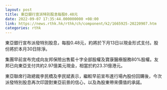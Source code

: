 ```yaml
---
layout: post
title: 東亞銀行宣派特別股息每股0.48元
date: 2022-09-07 17:35:44.000000000 +08:00
link: https://news.rthk.hk/rthk/ch/component/k2/1665925-20220907.htm
categories: rthk
---
```


東亞銀行宣布派發特別股息，每股0.48元，約將於下月13日以現金形式支付。股份將於本月30日除淨。

集團早前宣布完成向友邦保險出售藍十字全部股權及寶康醫療服務80%股權。友邦已向東亞支付共約2.97億美元現金，相當於約23.31億港元。

東亞聯席行政總裁李民橋及李民斌表示，繼較早前宣布進行場內股份回購後，今次派發特別股息再次印證對東亞前景的信心，以及為股東帶來價值的承諾。
